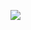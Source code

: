 [![](http://img.youtube.com/vi/_tK2XkkMNSQ/0.jpg)](http://www.youtube.com/watch?v=_tK2XkkMNSQ "Chapter 12 - Exercise 4 - Billboarding Trees")
